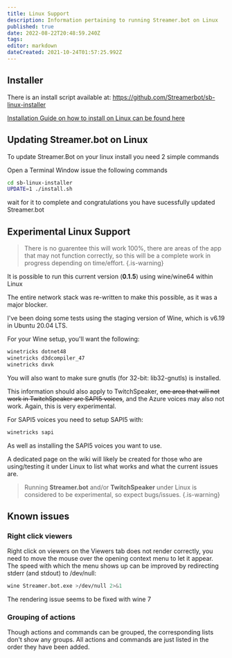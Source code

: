 ```yaml
---
title: Linux Support
description: Information pertaining to running Streamer.bot on Linux
published: true
date: 2022-08-22T20:48:59.240Z
tags: 
editor: markdown
dateCreated: 2021-10-24T01:57:25.992Z
---
```


## Installer

There is an install script available at: https://github.com/Streamerbot/sb-linux-installer

[Installation Guide on how to install on Linux can be found here](/en/Installing-on-Linux)

## Updating Streamer.bot on Linux
To update Streamer.Bot on your linux install you need 2 simple commands 

Open a Terminal Window issue the following commands 

```bash
cd sb-linux-installer 
UPDATE=1 ./install.sh
```

wait for it to complete and congratulations you have sucessfully updated Streamer.bot

## Experimental Linux Support

> There is no guarentee this will work 100%, there are areas of the app that may not function correctly, so this will be a complete work in progress depending on time/effort.
{.is-warning}

It is possible to run this current version (**0.1.5**) using wine/wine64 within Linux

The entire network stack was re-written to make this possible, as it was a major blocker.

I've been doing some tests using the staging version of Wine, which is v6.19 in Ubuntu 20.04 LTS.

For your Wine setup, you'll want the following:
```bash
winetricks dotnet48
winetricks d3dcompiler_47
winetricks dxvk
```
You will also want to make sure gnutls (for 32-bit: lib32-gnutls) is installed.

This information should also apply to TwitchSpeaker, ~~one area that will not work in TwitchSpeaker are SAPI5 voices~~, and the Azure voices may also not work. Again, this is very experimental.

For SAPI5 voices you need to setup SAPI5 with:
```bash
winetricks sapi
```
As well as installing the SAPI5 voices you want to use.

A dedicated page on the wiki will likely be created for those who are using/testing it under Linux to list what works and what the current issues are.

> Running **Streamer.bot** and/or **TwitchSpeaker** under Linux is considered to be experimental, so expect bugs/issues.
{.is-warning}

## Known issues

### Right click viewers

Right click on viewers on the Viewers tab does not render correctly, you need to move the mouse over the opening context menu to let it appear. The speed with which the menu shows up can be improved by redirecting stderr (and stdout) to /dev/null:
```bash
wine Streamer.bot.exe >/dev/null 2>&1
```
The rendering issue seems to be fixed with wine 7

### Grouping of actions
Though actions and commands can be grouped, the corresponding lists don't show any groups. All actions and commands are just listed in the order they have been added.